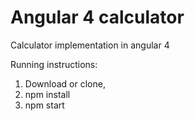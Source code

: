 # Angular 4 calculator
Calculator implementation in angular 4

Running instructions:
1. Download or clone,
2. npm install
3. npm start

